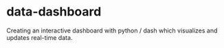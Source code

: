 # data-dashboard
Creating an interactive dashboard with python / dash which visualizes and updates real-time data.
